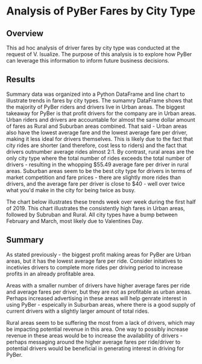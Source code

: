 # Analysis of PyBer Fares by City Type

## Overview
This ad hoc analysis of driver fares by city type was conducted at the request of V. Isualize.  The purpose of this analysis is to explore how PyBer can leverage this information to inform future business decisions.

## Results
Summary data was organized into a Python DataFrame and line chart to illustrate trends in fares by city types.  The sumamry DataFrame shows that the majority of PyBer riders and drivers live in Urban areas.  The biggest takeaway for PyBer is that profit drivers for the company are in Urban areas.  Urban riders and drivers are accountable for almost the same dollar amount of fares as Rural and Suburban areas combined.  That said - Urban areas also have the lowest average fare and the lowest average fare per driver, making it less ideal for drivers themselves.  This is likely due to the fact that city rides are shorter (and therefore, cost less to riders) and the fact that drivers outnumber average rides almost 2:1.  By contrast, rural areas are the only city type where the total number of rides exceeds the total number of drivers - resulting in the whopping $55.49 average fare per driver in rural areas.  Suburban areas seem to be the best city type for drivers in terms of market competition and fare prices - there are slightly more rides than drivers, and the average fare per driver is close to $40 - well over twice what you'd make in the city for being twice as busy.

The chart below illustrates these trends week over week during the first half of 2019.  This chart illustrates the consistently high fares in Urban areas, followed by Subruban and Rural.  All city types have a bump between February and March, most likely due to Valentines Day.   

## Summary

As stated previously - the biggest profit making areas for PyBer are Urban areas, but it has the lowest average fare per ride.  Consider initatives to incetivies drivers to complete more rides per driving period to increase profits in an already profitable area.

Areas with a smaller number of drivers have higher average fares per ride and average fares per driver, but they are not as profitable as urban areas.  Perhaps increased advertising in these areas will help genrate interest in using PyBer - espeically in Suburban areas, where there is a good supply of current drivers with a slightly larger amount of total rides.  

Rural areas seem to be suffering the most from a lack of drivers, which may be impacting potential revenue in this area.  One way to possibly increase revenue in these areas would be to increase the availability of drivers - perhaps messaging around the higher average fares per ride/driver to potential drivers would be beneficial in generating interest in driving for PyBer.  
